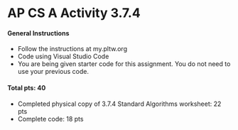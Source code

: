 # AP CS A Activity 3.7.4

#### General Instructions
- Follow the instructions at my.pltw.org
- Code using Visual Studio Code
- You are being given starter code for this assignment.  You do not need to use your previous code.

#### Total pts: 40
- Completed physical copy of 3.7.4 Standard Algorithms worksheet: 22 pts
- Complete code: 18 pts